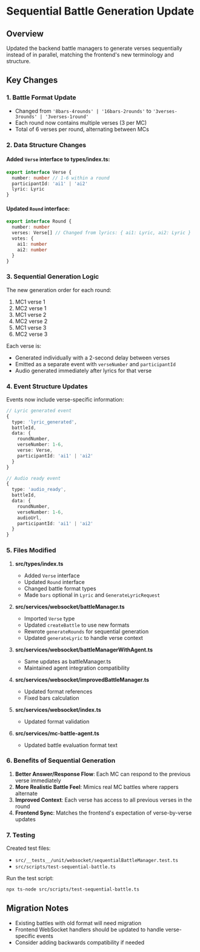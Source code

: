 # Sequential Battle Generation Update

## Overview
Updated the backend battle managers to generate verses sequentially instead of in parallel, matching the frontend's new terminology and structure.

## Key Changes

### 1. Battle Format Update
- Changed from `'8bars-4rounds' | '16bars-2rounds'` to `'3verses-3rounds' | '3verses-1round'`
- Each round now contains multiple verses (3 per MC)
- Total of 6 verses per round, alternating between MCs

### 2. Data Structure Changes

#### Added `Verse` interface to types/index.ts:
```typescript
export interface Verse {
  number: number // 1-6 within a round
  participantId: 'ai1' | 'ai2'
  lyric: Lyric
}
```

#### Updated `Round` interface:
```typescript
export interface Round {
  number: number
  verses: Verse[] // Changed from lyrics: { ai1: Lyric, ai2: Lyric }
  votes: {
    ai1: number
    ai2: number
  }
}
```

### 3. Sequential Generation Logic

The new generation order for each round:
1. MC1 verse 1
2. MC2 verse 1  
3. MC1 verse 2
4. MC2 verse 2
5. MC1 verse 3
6. MC2 verse 3

Each verse is:
- Generated individually with a 2-second delay between verses
- Emitted as a separate event with `verseNumber` and `participantId`
- Audio generated immediately after lyrics for that verse

### 4. Event Structure Updates

Events now include verse-specific information:
```typescript
// Lyric generated event
{
  type: 'lyric_generated',
  battleId,
  data: { 
    roundNumber,
    verseNumber: 1-6,
    verse: Verse,
    participantId: 'ai1' | 'ai2'
  }
}

// Audio ready event
{
  type: 'audio_ready',
  battleId,
  data: { 
    roundNumber,
    verseNumber: 1-6,
    audioUrl,
    participantId: 'ai1' | 'ai2'
  }
}
```

### 5. Files Modified

1. **src/types/index.ts**
   - Added `Verse` interface
   - Updated `Round` interface
   - Changed battle format types
   - Made `bars` optional in `Lyric` and `GenerateLyricRequest`

2. **src/services/websocket/battleManager.ts**
   - Imported `Verse` type
   - Updated `createBattle` to use new formats
   - Rewrote `generateRounds` for sequential generation
   - Updated `generateLyric` to handle verse context

3. **src/services/websocket/battleManagerWithAgent.ts**
   - Same updates as battleManager.ts
   - Maintained agent integration compatibility

4. **src/services/websocket/improvedBattleManager.ts**
   - Updated format references
   - Fixed bars calculation

5. **src/services/websocket/index.ts**
   - Updated format validation

6. **src/services/mc-battle-agent.ts**
   - Updated battle evaluation format text

### 6. Benefits of Sequential Generation

1. **Better Answer/Response Flow**: Each MC can respond to the previous verse immediately
2. **More Realistic Battle Feel**: Mimics real MC battles where rappers alternate
3. **Improved Context**: Each verse has access to all previous verses in the round
4. **Frontend Sync**: Matches the frontend's expectation of verse-by-verse updates

### 7. Testing

Created test files:
- `src/__tests__/unit/websocket/sequentialBattleManager.test.ts`
- `src/scripts/test-sequential-battle.ts`

Run the test script:
```bash
npx ts-node src/scripts/test-sequential-battle.ts
```

## Migration Notes

- Existing battles with old format will need migration
- Frontend WebSocket handlers should be updated to handle verse-specific events
- Consider adding backwards compatibility if needed